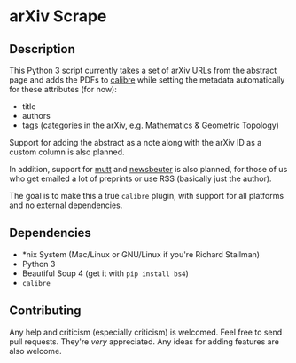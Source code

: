 # arXiv Scrape

## Description

This Python 3 script currently takes a set of arXiv URLs from the abstract page
and adds the PDFs to [calibre](http://calibre-ebook.com/) while setting the
metadata automatically for these attributes (for now):

- title
- authors
- tags (categories in the arXiv, e.g. Mathematics & Geometric Topology)

Support for adding the abstract as a note along with the arXiv ID as a custom
column is also planned.

In addition, support for [mutt](mutt.org) and [newsbeuter](newsbeuter.org) is
also planned, for those of us who get emailed a lot of preprints or use RSS
(basically just the author).

The goal is to make this a true `calibre` plugin, with support for all
platforms and no external dependencies.

## Dependencies
- \*nix System (Mac/Linux or GNU/Linux if you're Richard Stallman)
- Python 3
- Beautiful Soup 4 (get it with `pip install bs4`)
- `calibre`

## Contributing
Any help and criticism (especially criticism) is welcomed. Feel free to send
pull requests. They're *very* appreciated. Any ideas for adding features are
also welcome.
